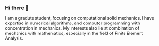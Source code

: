 ### Hi there 👋

I am a gradute student, focusing on computational solid mechanics. I have expertise in numerical algorithms, and computer programming with concentration in mechanics. My interests also lie at combination of mechanics with mathematics, especially in the field of Finite Element Analysis. 

<!--
**Sina-av/Sina-av** is a ✨ _special_ ✨ repository because its `README.md` (this file) appears on your GitHub profile.

Here are some ideas to get you started:

- 🔭 I’m currently working on ...
- 🌱 I’m currently learning ...
- 👯 I’m looking to collaborate on ...
- 🤔 I’m looking for help with ...
- 💬 Ask me about ...
- 📫 How to reach me: ...
- 😄 Pronouns: ...
- ⚡ Fun fact: ...
-->
